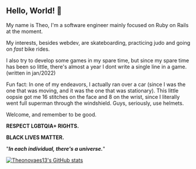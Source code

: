## Hello, World! 👋

My name is Theo, I'm a software engineer mainly focused on Ruby on Rails at the moment.

My interests, besides webdev, are skateboarding, practicing judo and going on *fast* bike rides.

I also try to develop some games in my spare time, but since my spare time has been so little, there's almost a year I dont write a single line in a game. (written in jan/2022)

Fun fact: In one of my endeavors, I actually ran over a car (since I was the one that was moving, and it was the one that was stationary). This little oopsie got me 16 stitches on the face and 8 on the wrist, since I literally went full superman through the windshield. Guys, seriously, use helmets.

Welcome, and remember to be good.

**RESPECT LGBTQIA+ RIGHTS.**

**BLACK LIVES MATTER.**

"***In each individual, there's a universe.***"

[![Theonovaes13's GitHub stats](https://github-readme-stats.vercel.app/api?username=theonovaes13&theme=vision-friendly-dark)](https://github.com/anuraghazra/github-readme-stats)
